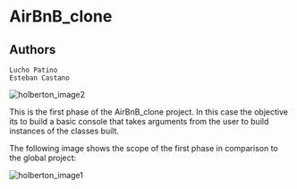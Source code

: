 # AirBnB_clone

## Authors
    Lucho Patino
    Esteban Castano

![holberton_image2](https://holbertonintranet.s3.amazonaws.com/uploads/medias/2018/6/65f4a1dd9c51265f49d0.png?X-Amz-Algorithm=AWS4-HMAC-SHA256&X-Amz-Credential=AKIARDDGGGOUWMNL5ANN%2F20210216%2Fus-east-1%2Fs3%2Faws4_request&X-Amz-Date=20210216T150208Z&X-Amz-Expires=86400&X-Amz-SignedHeaders=host&X-Amz-Signature=c4565e17b3c70f4d35e9a5412363479cfdac6369be9cba33258e4c170eab9693)

This is the first phase of the AirBnB_clone project. In this case the objective its to build a basic console 
that takes arguments from the user to build instances of the classes built.

The following image shows the scope of the first phase in comparison to the global project:


![holberton_image1](https://holbertonintranet.s3.amazonaws.com/uploads/medias/2018/6/815046647d23428a14ca.png?X-Amz-Algorithm=AWS4-HMAC-SHA256&X-Amz-Credential=AKIARDDGGGOUWMNL5ANN%2F20210216%2Fus-east-1%2Fs3%2Faws4_request&X-Amz-Date=20210216T150208Z&X-Amz-Expires=86400&X-Amz-SignedHeaders=host&X-Amz-Signature=ab3730dcb39ec22c6299beda32302a590a00d8f92bbdeb8ebf83a38704bba6a5)